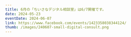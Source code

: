```yaml
---
title: 6月の「ちいさなデジタル相談室」は6/7開催です。
date: 2024-05-23
eventDate: 2024-06-07
link: https://www.facebook.com/events/1423358038344124/
thumb: /images/240607-small-digital-consult.png
---
```

